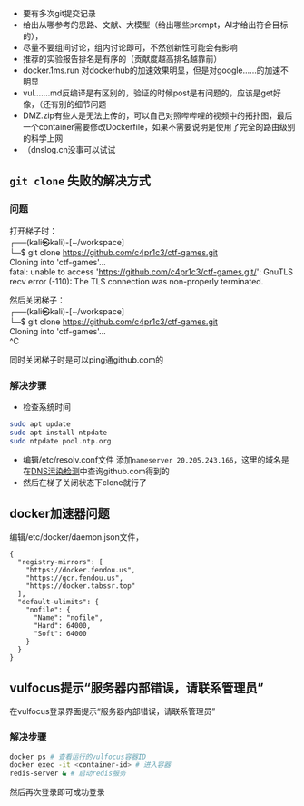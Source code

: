 - 要有多次git提交记录
- 给出从哪参考的思路、文献、大模型（给出哪些prompt，AI才给出符合目标的），
- 尽量不要组间讨论，组内讨论即可，不然创新性可能会有影响
- 推荐的实验报告排名是有序的（贡献度越高排名越靠前）
- docker.1ms.run    对dockerhub的加速效果明显，但是对google……的加速不明显
- vul…….md反编译是有区别的，验证的时候post是有问题的，应该是get好像，（还有别的细节问题
- DMZ.zip有些人是无法上传的，可以自己对照哔哔哩的视频中的拓扑图，最后一个container需要修改Dockerfile，如果不需要说明是使用了完全的路由级别的科学上网
- （dnslog.cn没事可以试试

## `git clone` 失败的解决方式

### 问题

打开梯子时：<br>
┌──(kali㉿kali)-[~/workspace] <br>
└─$ git clone https://github.com/c4pr1c3/ctf-games.git<br>
Cloning into 'ctf-games'...<br>
fatal: unable to access 'https://github.com/c4pr1c3/ctf-games.git/': GnuTLS recv error (-110): The TLS connection was non-properly terminated.

然后关闭梯子：<br>
┌──(kali㉿kali)-[~/workspace] <br>
└─$ git clone https://github.com/c4pr1c3/ctf-games.git<br>
Cloning into 'ctf-games'...<br>
^C

同时关闭梯子时是可以ping通github.com的

### 解决步骤

- 检查系统时间
```bash
sudo apt update
sudo apt install ntpdate
sudo ntpdate pool.ntp.org
```

- 编辑/etc/resolv.conf文件
  添加`nameserver 20.205.243.166`，这里的域名是在[DNS污染检测](https://tool.chinaz.com/dnsce)中查询github.com得到的
- 然后在梯子关闭状态下clone就行了


## docker加速器问题
编辑/etc/docker/daemon.json文件，
```
{
  "registry-mirrors": [
    "https://docker.fendou.us",
    "https://gcr.fendou.us",
    "https://docker.tabssr.top"
  ],
  "default-ulimits": {
    "nofile": {
      "Name": "nofile",
      "Hard": 64000,
      "Soft": 64000
    }
  }
}
```

## vulfocus提示“服务器内部错误，请联系管理员”

在vulfocus登录界面提示“服务器内部错误，请联系管理员”

### 解决步骤

```bash
docker ps # 查看运行的vulfocus容器ID
docker exec -it <container-id> # 进入容器
redis-server & # 启动redis服务
```
然后再次登录即可成功登录


